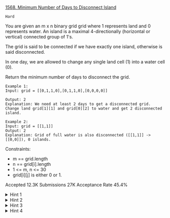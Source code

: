 [1568. Minimum Number of Days to Disconnect Island](https://leetcode.com/problems/minimum-number-of-days-to-disconnect-island/)

`Hard`

You are given an m x n binary grid grid where 1 represents land and 0 represents water. An island is a maximal 4-directionally (horizontal or vertical) connected group of 1's.

The grid is said to be connected if we have exactly one island, otherwise is said disconnected.

In one day, we are allowed to change any single land cell (1) into a water cell (0).

Return the minimum number of days to disconnect the grid.

```
Example 1:
Input: grid = [[0,1,1,0],[0,1,1,0],[0,0,0,0]]

Output: 2
Explanation: We need at least 2 days to get a disconnected grid.
Change land grid[1][1] and grid[0][2] to water and get 2 disconnected island.

Example 2:
Input: grid = [[1,1]]
Output: 2
Explanation: Grid of full water is also disconnected ([[1,1]] -> [[0,0]]), 0 islands.
``` 

Constraints:

- m == grid.length
- n == grid[i].length
- 1 <= m, n <= 30
- grid[i][j] is either 0 or 1.

Accepted
12.3K
Submissions
27K
Acceptance Rate
45.4%

<details>
<summary>Hint 1</summary>

Return 0 if the grid is already disconnected.

</details>
<details>
<summary>Hint 2</summary>

Return 1 if changing a single land to water disconnect the island.

</details>
<details>
<summary>Hint 3</summary>

Otherwise return 2.

</details>
<details>
<summary>Hint 4</summary>

We can disconnect the grid within at most 2 days.

</details>